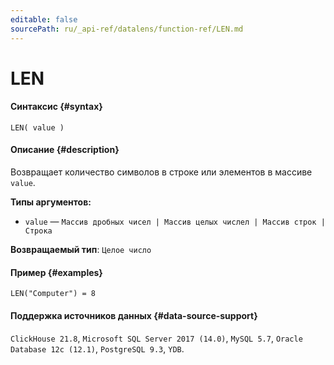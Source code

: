 ```yaml
---
editable: false
sourcePath: ru/_api-ref/datalens/function-ref/LEN.md
---
```


# LEN



#### Синтаксис {#syntax}


```
LEN( value )
```

#### Описание {#description}
Возвращает количество символов в строке или элементов в массиве `value`.

**Типы аргументов:**
- `value` — `Массив дробных чисел | Массив целых числел | Массив строк | Строка`


**Возвращаемый тип**: `Целое число`

#### Пример {#examples}

```
LEN("Computer") = 8
```


#### Поддержка источников данных {#data-source-support}

`ClickHouse 21.8`, `Microsoft SQL Server 2017 (14.0)`, `MySQL 5.7`, `Oracle Database 12c (12.1)`, `PostgreSQL 9.3`, `YDB`.
